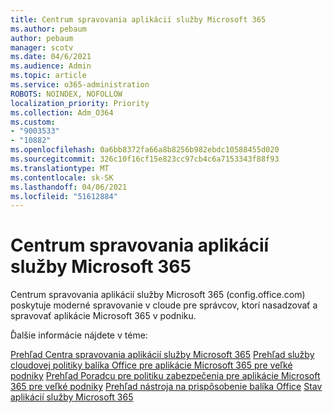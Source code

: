 ```yaml
---
title: Centrum spravovania aplikácií služby Microsoft 365
ms.author: pebaum
author: pebaum
manager: scotv
ms.date: 04/6/2021
ms.audience: Admin
ms.topic: article
ms.service: o365-administration
ROBOTS: NOINDEX, NOFOLLOW
localization_priority: Priority
ms.collection: Adm_O364
ms.custom:
- "9003533"
- "10882"
ms.openlocfilehash: 0a6bb8372fa66a8b8256b982ebdc10588455d020
ms.sourcegitcommit: 326c10f16cf15e823cc97cb4c6a7153343f88f93
ms.translationtype: MT
ms.contentlocale: sk-SK
ms.lasthandoff: 04/06/2021
ms.locfileid: "51612884"
---
```

# <a name="microsoft-365-apps-admin-center"></a>Centrum spravovania aplikácií služby Microsoft 365

Centrum spravovania aplikácií služby Microsoft 365 (config.office.com) poskytuje moderné spravovanie v cloude pre správcov, ktorí nasadzovať a spravovať aplikácie Microsoft 365 v podniku. 

Ďalšie informácie nájdete v téme:

[Prehľad Centra spravovania aplikácií služby Microsoft 365](https://docs.microsoft.com/deployoffice/admincenter/overview) 
 [Prehľad služby cloudovej politiky balíka Office pre aplikácie Microsoft 365 pre veľké podniky](https://docs.microsoft.com/deployoffice/overview-office-cloud-policy-service) 
 [Prehľad Poradcu pre politiku zabezpečenia pre aplikácie Microsoft 365 pre veľké podniky](https://docs.microsoft.com/deployoffice/overview-of-security-policy-advisor) 
 [Prehľad nástroja na prispôsobenie balíka Office](https://docs.microsoft.com/deployoffice/overview-of-the-office-customization-tool-for-click-to-run) 
 [Stav aplikácií služby Microsoft 365](https://docs.microsoft.com/deployoffice/admincenter/microsoft-365-apps-health)